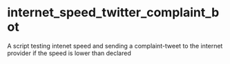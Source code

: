 # internet_speed_twitter_complaint_bot
A script testing intenet speed and sending a complaint-tweet to the internet provider if the speed is lower than declared
